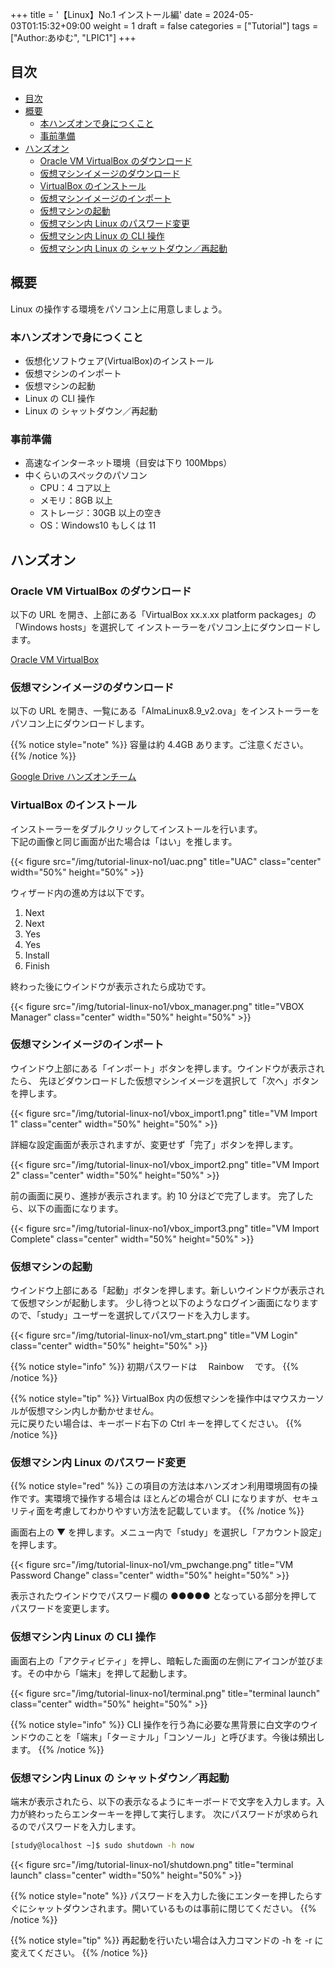 +++
title = '【Linux】No.1 インストール編'
date = 2024-05-03T01:15:32+09:00
weight = 1
draft = false
categories = ["Tutorial"]
tags = ["Author:あゆむ", "LPIC1"]
+++

## 目次

- [目次](#目次)
- [概要](#概要)
  - [本ハンズオンで身につくこと](#本ハンズオンで身につくこと)
  - [事前準備](#事前準備)
- [ハンズオン](#ハンズオン)
  - [Oracle VM VirtualBox のダウンロード](#oracle-vm-virtualbox-のダウンロード)
  - [仮想マシンイメージのダウンロード](#仮想マシンイメージのダウンロード)
  - [VirtualBox のインストール](#virtualbox-のインストール)
  - [仮想マシンイメージのインポート](#仮想マシンイメージのインポート)
  - [仮想マシンの起動](#仮想マシンの起動)
  - [仮想マシン内 Linux のパスワード変更](#仮想マシン内-linux-のパスワード変更)
  - [仮想マシン内 Linux の CLI 操作](#仮想マシン内-linux-の-cli-操作)
  - [仮想マシン内 Linux の シャットダウン／再起動](#仮想マシン内-linux-の-シャットダウン再起動)

## 概要

Linux の操作する環境をパソコン上に用意しましょう。

### 本ハンズオンで身につくこと

- 仮想化ソフトウェア(VirtualBox)のインストール
- 仮想マシンのインポート
- 仮想マシンの起動
- Linux の CLI 操作
- Linux の シャットダウン／再起動

### 事前準備

- 高速なインターネット環境（目安は下り 100Mbps）
- 中くらいのスペックのパソコン
  - CPU：4 コア以上
  - メモリ：8GB 以上
  - ストレージ：30GB 以上の空き
  - OS：Windows10 もしくは 11

## ハンズオン

### Oracle VM VirtualBox のダウンロード

以下の URL を開き、上部にある「VirtualBox xx.x.xx platform packages」の「Windows hosts」を選択して
インストーラーをパソコン上にダウンロードします。

[Oracle VM VirtualBox](https://www.virtualbox.org/wiki/Downloads)

### 仮想マシンイメージのダウンロード

以下の URL を開き、一覧にある「AlmaLinux8.9_v2.ova」をインストーラーをパソコン上にダウンロードします。

{{% notice style="note" %}}
容量は約 4.4GB あります。ご注意ください。
{{% /notice %}}

[Google Drive ハンズオンチーム](https://drive.google.com/drive/folders/1fWVWWtukEUQca8SfQ2roBza9jYE5-fMd?usp=sharing)

### VirtualBox のインストール

インストーラーをダブルクリックしてインストールを行います。  
下記の画像と同じ画面が出た場合は「はい」を推します。

{{< figure src="/img/tutorial-linux-no1/uac.png" title="UAC" class="center" width="50%" height="50%" >}}

ウィザード内の進め方は以下です。

1. Next
2. Next
3. Yes
4. Yes
5. Install
6. Finish

終わった後にウインドウが表示されたら成功です。

{{< figure src="/img/tutorial-linux-no1/vbox_manager.png" title="VBOX Manager" class="center" width="50%" height="50%" >}}

### 仮想マシンイメージのインポート

ウインドウ上部にある「インポート」ボタンを押します。ウインドウが表示されたら、
先ほどダウンロードした仮想マシンイメージを選択して「次へ」ボタンを押します。

{{< figure src="/img/tutorial-linux-no1/vbox_import1.png" title="VM Import 1" class="center" width="50%" height="50%" >}}

詳細な設定画面が表示されますが、変更せず「完了」ボタンを押します。

{{< figure src="/img/tutorial-linux-no1/vbox_import2.png" title="VM Import 2" class="center" width="50%" height="50%" >}}

前の画面に戻り、進捗が表示されます。約 10 分ほどで完了します。
完了したら、以下の画面になります。

{{< figure src="/img/tutorial-linux-no1/vbox_import3.png" title="VM Import Complete" class="center" width="50%" height="50%" >}}

### 仮想マシンの起動

ウインドウ上部にある「起動」ボタンを押します。新しいウインドウが表示されて仮想マシンが起動します。
少し待つと以下のようなログイン画面になりますので、「study」ユーザーを選択してパスワードを入力します。

{{< figure src="/img/tutorial-linux-no1/vm_start.png" title="VM Login" class="center" width="50%" height="50%" >}}

{{% notice style="info" %}}
初期パスワードは　 Rainbow 　です。
{{% /notice %}}

{{% notice style="tip" %}}
VirtualBox 内の仮想マシンを操作中はマウスカーソルが仮想マシン内しか動かせません。  
元に戻りたい場合は、キーボード右下の Ctrl キーを押してください。
{{% /notice %}}

### 仮想マシン内 Linux のパスワード変更

{{% notice style="red" %}}
この項目の方法は本ハンズオン利用環境固有の操作です。実環境で操作する場合は
ほとんどの場合が CLI になりますが、セキュリティ面を考慮してわかりやすい方法を記載しています。
{{% /notice %}}

画面右上の ▼ を押します。メニュー内で「study」を選択し「アカウント設定」を押します。

{{< figure src="/img/tutorial-linux-no1/vm_pwchange.png" title="VM Password Change" class="center" width="50%" height="50%" >}}

表示されたウインドウでパスワード欄の ●●●●● となっている部分を押してパスワードを変更します。

### 仮想マシン内 Linux の CLI 操作

画面右上の「アクティビティ」を押し、暗転した画面の左側にアイコンが並びます。その中から「端末」を押して起動します。

{{< figure src="/img/tutorial-linux-no1/terminal.png" title="terminal launch" class="center" width="50%" height="50%" >}}

{{% notice style="info" %}}
CLI 操作を行う為に必要な黒背景に白文字のウインドウのことを「端末」「ターミナル」「コンソール」と呼びます。今後は頻出します。
{{% /notice %}}

### 仮想マシン内 Linux の シャットダウン／再起動

端末が表示されたら、以下の表示なるようにキーボードで文字を入力します。入力が終わったらエンターキーを押して実行します。
次にパスワードが求められるのでパスワードを入力します。

```bash
[study@localhost ~]$ sudo shutdown -h now
```

{{< figure src="/img/tutorial-linux-no1/shutdown.png" title="terminal launch" class="center" width="50%" height="50%" >}}

{{% notice style="note" %}}
パスワードを入力した後にエンターを押したらすぐにシャットダウンされます。開いているものは事前に閉じてください。
{{% /notice %}}

{{% notice style="tip" %}}
再起動を行いたい場合は入力コマンドの -h を -r に変えてください。
{{% /notice %}}
